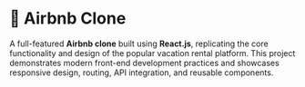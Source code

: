 # 🏡 Airbnb Clone

A full-featured **Airbnb clone** built using **React.js**, replicating the core functionality and design of the popular vacation rental platform. This project demonstrates modern front-end development practices and showcases responsive design, routing, API integration, and reusable components.